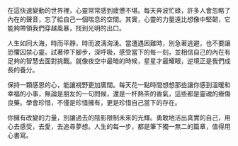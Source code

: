 在這快速變動的世界裡，心靈常常感到疲憊不堪。每天奔波忙碌，許多人會忽略了內在的聲音，忘了給自己一個喘息的空間。其實，心靈的力量遠比想像中堅韌，它能夠帶領我們穿越風暴，找到光明的出口。

人生如同大海，時而平靜，時而波濤洶湧。當遭遇困難時，別急著逃避，也不要讓恐懼囚禁心靈。試著停下腳步，深呼吸，感受當下的每一刻，並相信自己的內在有足夠的智慧去面對挑戰。就像夜空中最暗的時候，星星才最耀眼，逆境正是我們成長的養分。

保持一顆感恩的心，能讓視野更加廣闊。每天花一點時間想想那些讓你感到溫暖和幸福的小事，無論是朋友的一句問候，還是一杯熱茶的香氣，這些都是靈魂的療傷良藥。學會珍惜，不僅是珍惜擁有，更是珍惜自己當下的存在。

你擁有改變的力量，別讓過去的陰影限制未來的光輝。勇敢地活出真實的自己，用心去感受，去愛，去追尋夢想。人生的每一步，都是筆下獨一無二的篇章，值得用心書寫。